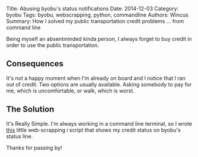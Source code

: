 Title: Abusing byobu's status notifications
Date: 2014-12-03
Category: byobu
Tags: byobu, webscrapping, python, commandline
Authors: Wincus
Summary: How I solved my public transportation credit problems ...
 from command line

Being myself an absentminded kinda person, I always forget to buy credit
in order to use the public transportation.

Consequences
------------
It's not a happy moment when I'm already on board and I notice that I ran out
 of credit. Two options are usually available. Asking somebody to pay for me, 
which is uncomfortable, or walk, which is worst.

The Solution
------------
It's Really Simple. I'm always working in a command line terminal, so I wrote 
[this](https://github.com/wincus/redbus-byobu-status) little web-scrapping i
script that shows my credit status on byobu's status line. 

Thanks for passing by!
